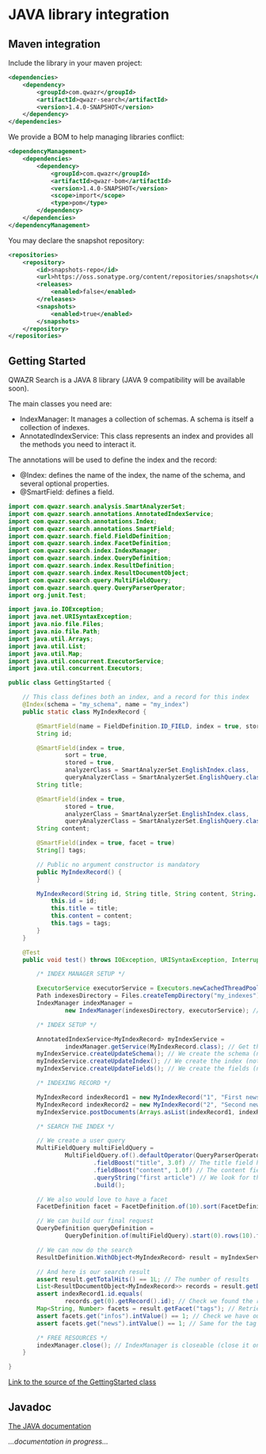 JAVA library integration
========================

Maven integration
-----------------

Include the library in your maven project:

```xml
<dependencies>
    <dependency>
        <groupId>com.qwazr</groupId>
        <artifactId>qwazr-search</artifactId>
        <version>1.4.0-SNAPSHOT</version>
    </dependency>
</dependencies>
```

We provide a BOM to help managing libraries conflict:

```xml
<dependencyManagement>
    <dependencies>
        <dependency>
            <groupId>com.qwazr</groupId>
            <artifactId>qwazr-bom</artifactId>
            <version>1.4.0-SNAPSHOT</version>
            <scope>import</scope>
            <type>pom</type>
        </dependency>
    </dependencies>
</dependencyManagement>
```

You may declare the snapshot repository:

```xml
<repositories>
    <repository>
        <id>snapshots-repo</id>
        <url>https://oss.sonatype.org/content/repositories/snapshots</url>
        <releases>
            <enabled>false</enabled>
        </releases>
        <snapshots>
            <enabled>true</enabled>
        </snapshots>
    </repository>
</repositories>
```

Getting Started
---------------

QWAZR Search is a JAVA 8 library (JAVA 9 compatibility will be available soon).

The main classes you need are:

- IndexManager: It manages a collection of schemas. A schema is itself a collection of indexes.
- AnnotatedIndexService: This class represents an index and provides all the methods you need to interact it.

The annotations will be used to define the index and the record:

- @Index: defines the name of the index, the name of the schema, and several optional properties.
- @SmartField: defines a field.

```java
import com.qwazr.search.analysis.SmartAnalyzerSet;
import com.qwazr.search.annotations.AnnotatedIndexService;
import com.qwazr.search.annotations.Index;
import com.qwazr.search.annotations.SmartField;
import com.qwazr.search.field.FieldDefinition;
import com.qwazr.search.index.FacetDefinition;
import com.qwazr.search.index.IndexManager;
import com.qwazr.search.index.QueryDefinition;
import com.qwazr.search.index.ResultDefinition;
import com.qwazr.search.index.ResultDocumentObject;
import com.qwazr.search.query.MultiFieldQuery;
import com.qwazr.search.query.QueryParserOperator;
import org.junit.Test;

import java.io.IOException;
import java.net.URISyntaxException;
import java.nio.file.Files;
import java.nio.file.Path;
import java.util.Arrays;
import java.util.List;
import java.util.Map;
import java.util.concurrent.ExecutorService;
import java.util.concurrent.Executors;

public class GettingStarted {

	// This class defines both an index, and a record for this index
	@Index(schema = "my_schema", name = "my_index")
	public static class MyIndexRecord {

		@SmartField(name = FieldDefinition.ID_FIELD, index = true, stored = true)
		String id;

		@SmartField(index = true,
				sort = true,
				stored = true,
				analyzerClass = SmartAnalyzerSet.EnglishIndex.class,
				queryAnalyzerClass = SmartAnalyzerSet.EnglishQuery.class)
		String title;

		@SmartField(index = true,
				stored = true,
				analyzerClass = SmartAnalyzerSet.EnglishIndex.class,
				queryAnalyzerClass = SmartAnalyzerSet.EnglishQuery.class)
		String content;

		@SmartField(index = true, facet = true)
		String[] tags;

		// Public no argument constructor is mandatory
		public MyIndexRecord() {
		}

		MyIndexRecord(String id, String title, String content, String... tags) {
			this.id = id;
			this.title = title;
			this.content = content;
			this.tags = tags;
		}
	}

	@Test
	public void test() throws IOException, URISyntaxException, InterruptedException {

		/* INDEX MANAGER SETUP */

		ExecutorService executorService = Executors.newCachedThreadPool(); // we need a pool of thread
		Path indexesDirectory = Files.createTempDirectory("my_indexes"); // The directory where the indexes are stored
		IndexManager indexManager =
				new IndexManager(indexesDirectory, executorService); // Let's build our index manager

		/* INDEX SETUP */

		AnnotatedIndexService<MyIndexRecord> myIndexService =
				indexManager.getService(MyIndexRecord.class); // Get the service related to our index class (MyIndex)
		myIndexService.createUpdateSchema(); // We create the schema (nothing is done if the schema already exists)
		myIndexService.createUpdateIndex(); // We create the index (nothing is done if the index already exists)
		myIndexService.createUpdateFields(); // We create the fields (nothing is done if the fields already exist)

		/* INDEXING RECORD */

		MyIndexRecord indexRecord1 = new MyIndexRecord("1", "First news", "My first article", "news", "infos");
		MyIndexRecord indexRecord2 = new MyIndexRecord("2", "Second news", "My second article", "news", "infos");
		myIndexService.postDocuments(Arrays.asList(indexRecord1, indexRecord2)); // Let's index them

		/* SEARCH THE INDEX */

		// We create a user query
		MultiFieldQuery multiFieldQuery =
				MultiFieldQuery.of().defaultOperator(QueryParserOperator.AND) // The operator will be AND
						.fieldBoost("title", 3.0f) // The title field has a boost of 3
						.fieldBoost("content", 1.0f) // The content field has a boost of 1
						.queryString("first article") // We look for the terms "my article"
						.build();

		// We also would love to have a facet
		FacetDefinition facet = FacetDefinition.of(10).sort(FacetDefinition.Sort.value_descending).build();

		// We can build our final request
		QueryDefinition queryDefinition =
				QueryDefinition.of(multiFieldQuery).start(0).rows(10).facet("tags", facet).returnedField("*").build();

		// We can now do the search
		ResultDefinition.WithObject<MyIndexRecord> result = myIndexService.searchQuery(queryDefinition);

		// And here is our search result
		assert result.getTotalHits() == 1L; // The number of results
		List<ResultDocumentObject<MyIndexRecord>> records = result.getDocuments(); // Retrieve our found records
		assert indexRecord1.id.equals(
				records.get(0).getRecord().id); // Check we found the right record by checking the ID
		Map<String, Number> facets = result.getFacet("tags"); // Retrieve our facet resuls
		assert facets.get("infos").intValue() == 1; // Check we have our facet result for the tag "infos"
		assert facets.get("news").intValue() == 1; // Same for the tag "news"

		/* FREE RESOURCES */
		indexManager.close(); // IndexManager is closeable (close it only if you will not use the service anymore)
	}

}
```

[Link to the source of the GettingStarted class](https://github.com/qwazr/search/blob/master/src/test/java/com/qwazr/search/docs/GettingStarted.java)

Javadoc
-------

[The JAVA documentation](../apidocs)

_...documentation in progress..._

